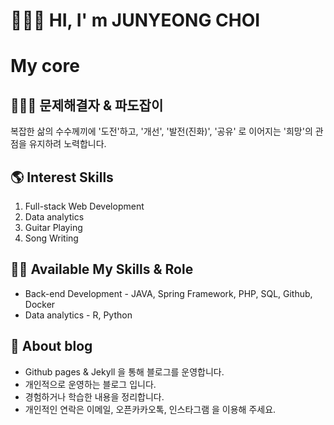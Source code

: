 
# 🙋🏻‍♂️ HI, I' m JUNYEONG CHOI


# My core
## 🏄🏽‍♂️ 문제해결자 & 파도잡이  
복잡한 삶의 수수께끼에 '도전'하고, '개선', '발전(진화)', '공유' 로 이어지는 '희망'의 관점을 유지하려 노력합니다.


## 🌎 Interest Skills  
1. Full-stack Web Development  
2. Data analytics  
3. Guitar Playing
4. Song Writing 


## ✍🏼 Available My Skills & Role
* Back-end Development - JAVA, Spring Framework, PHP, SQL, Github, Docker  
* Data analytics - R, Python


## 📕 About blog
* Github pages & Jekyll 을 통해 블로그를 운영합니다. 
* 개인적으로 운영하는 블로그 입니다. 
* 경험하거나 학습한 내용을 정리합니다.
* 개인적인 연락은 이메일, 오픈카카오톡, 인스타그램 을 이용해 주세요.

